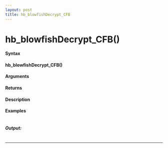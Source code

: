 ```yaml
---
layout: post
title: hb_blowfishDecrypt_CFB
---
```


# hb_blowfishDecrypt_CFB()


#### Syntax

#### hb_blowfishDecrypt_CFB()

#### Arguments

#### Returns

#### Description

#### Examples

```

```

##### Output:

```

```

---